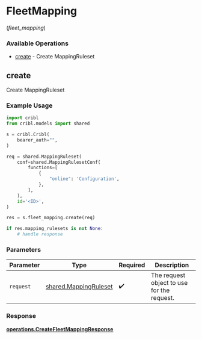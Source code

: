# FleetMapping
(*fleet_mapping*)

### Available Operations

* [create](#create) - Create MappingRuleset

## create

Create MappingRuleset

### Example Usage

```python
import cribl
from cribl.models import shared

s = cribl.Cribl(
    bearer_auth="",
)

req = shared.MappingRuleset(
    conf=shared.MappingRulesetConf(
        functions=[
            {
                "online": 'Configuration',
            },
        ],
    ),
    id='<ID>',
)

res = s.fleet_mapping.create(req)

if res.mapping_rulesets is not None:
    # handle response
```

### Parameters

| Parameter                                                      | Type                                                           | Required                                                       | Description                                                    |
| -------------------------------------------------------------- | -------------------------------------------------------------- | -------------------------------------------------------------- | -------------------------------------------------------------- |
| `request`                                                      | [shared.MappingRuleset](../../models/shared/mappingruleset.md) | :heavy_check_mark:                                             | The request object to use for the request.                     |


### Response

**[operations.CreateFleetMappingResponse](../../models/operations/createfleetmappingresponse.md)**

